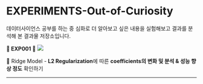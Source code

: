 # EXPERIMENTS-Out-of-Curiosity
데이터사이언스 공부를 하는 중 심화로 더 알아보고 싶은 내용을 실험해보고 결과를 분석해 본 결과물 저장소입니다.

<b>🌟 EXP001 🌟</b>
<a href = "https://sh-avid-learner.tistory.com/entry/EXP001-%E2%89%AARidge-%ED%9A%A8%EA%B3%BC1%E2%89%AB-coefficients-%EB%B3%80%ED%99%94-%EC%84%B1%EB%8A%A5-%ED%96%A5%EC%83%81-%ED%99%95%EC%9D%B8%ED%95%98%EA%B8%B0"> <img src="https://img.shields.io/badge/Click_Me-D87351?style=flat-square&logo=Blogger&logoColor=white"/>
</a>

👋 Ridge Model - <b>L2 Regularization</b>에 따른 <b>coefficients의 변화 및 분석 & 성능 향상 정도</b> 확인하기


----
